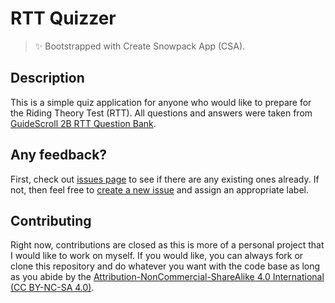 # RTT Quizzer

> ✨ Bootstrapped with Create Snowpack App (CSA).

## Description

This is a simple quiz application for anyone who would like to prepare for the Riding Theory Test (RTT). All questions and answers were taken from [GuideScroll 2B RTT Question Bank](https://guidescroll.com/2020/03/singapore-class-2b-riding-theory-test-question-bank/).

## Any feedback?

First, check out [issues page](https://github.com/teclu/RTT-Quizzer/issues) to see if there are any existing ones already. If not, then feel free to [create a new issue](https://github.com/teclu/RTT-Quizzer/issues/new) and assign an appropriate label.

## Contributing

Right now, contributions are closed as this is more of a personal project that I would like to work on myself. If you would like, you can always fork or clone this repository and do whatever you want with the code base as long as you abide by the [Attribution-NonCommercial-ShareAlike 4.0 International (CC BY-NC-SA 4.0)](https://creativecommons.org/licenses/by-nc-sa/4.0/).

